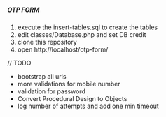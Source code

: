 ##### OTP FORM

1. execute the insert-tables.sql to create the tables
2. edit classes/Database.php and set DB credit
3. clone this repository
4. open http://localhost/otp-form/

// TODO 
- bootstrap all urls
- more validations for mobile number
- validation for password
- Convert Procedural Design to Objects
- log number of attempts and add one min timeout